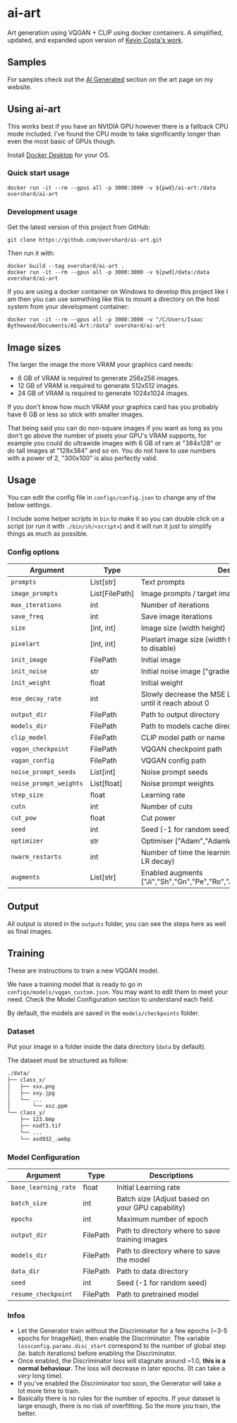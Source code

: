 # ai-art

Art generation using VQGAN + CLIP using docker containers. A simplified,
updated, and expanded upon version of
[Kevin Costa's work](https://github.com/kcosta42/VQGAN-CLIP-Docker).


## Samples

For samples check out the [AI Generated](https://isaacbythewood.com/art) section
on the art page on my website.


## Using ai-art

This works best if you have an NVIDIA GPU however there is a fallback CPU mode
included. I've found the CPU mode to take significantly longer than even the
most basic of GPUs though.

Install [Docker Desktop](https://www.docker.com/products/docker-desktop/) for
your OS.

### Quick start usage

    docker run -it --rm --gpus all -p 3000:3000 -v ${pwd}/ai-art:/data overshard/ai-art


### Development usage

Get the latest version of this project from GitHub:

    git clone https://github.com/overshard/ai-art.git

Then run it with:

    docker build --tag overshard/ai-art .
    docker run -it --rm --gpus all -p 3000:3000 -v ${pwd}/data:/data overshard/ai-art

If you are using a docker container on Windows to develop this project like I am
then you can use something like this to mount a directory on the host system
from your development container:

    docker run -it --rm --gpus all -p 3000:3000 -v "/C/Users/Isaac Bythewood/Documents/AI-Art:/data" overshard/ai-art


## Image sizes

The larger the image the more VRAM your graphics card needs:

- 6 GB of VRAM is required to generate 256x256 images.
- 12 GB of VRAM is required to generate 512x512 images.
- 24 GB of VRAM is required to generate 1024x1024 images.

If you don't know how much VRAM your graphics card has you probably have 6 GB
or less so stick with smaller images.

That being said you can do non-square images if you want as long as you don't
go above the number of pixels your GPU's VRAM supports, for example you could
do ultrawide images with 6 GB of ram at "384x128" or do tall images at "128x384"
and so on. You do not have to use numbers with a power of 2, "300x100" is also
perfectly valid.


## Usage

You can edit the config file in `configs/config.json` to change any of the
below settings.

I include some helper scripts in `bin` to make it so you can double click on
a script (or run it with `./bin/sh/<script>`) and it will run it just to
simplify things as much as possible.


### Config options

| Argument               | Type           | Descriptions                                                                   |
|------------------------|----------------|--------------------------------------------------------------------------------|
| `prompts`              | List[str]      | Text prompts                                                                   |
| `image_prompts`        | List[FilePath] | Image prompts / target image path                                              |
| `max_iterations`       | int            | Number of iterations                                                           |
| `save_freq`            | int            | Save image iterations                                                          |
| `size`                 | [int, int]     | Image size (width height)                                                      |
| `pixelart`             | [int, int]     | Pixelart image size (width height) (Optional, remove option to disable)        |
| `init_image`           | FilePath       | Initial image                                                                  |
| `init_noise`           | str            | Initial noise image ["gradient","pixels","fractal"]                            |
| `init_weight`          | float          | Initial weight                                                                 |
| `mse_decay_rate`       | int            | Slowly decrease the MSE Loss each specified iterations until it reach about 0  |
| `output_dir`           | FilePath       | Path to output directory                                                       |
| `models_dir`           | FilePath       | Path to models cache directory                                                 |
| `clip_model`           | FilePath       | CLIP model path or name                                                        |
| `vqgan_checkpoint`     | FilePath       | VQGAN checkpoint path                                                          |
| `vqgan_config`         | FilePath       | VQGAN config path                                                              |
| `noise_prompt_seeds`   | List[int]      | Noise prompt seeds                                                             |
| `noise_prompt_weights` | List[float]    | Noise prompt weights                                                           |
| `step_size`            | float          | Learning rate                                                                  |
| `cutn`                 | int            | Number of cuts                                                                 |
| `cut_pow`              | float          | Cut power                                                                      |
| `seed`                 | int            | Seed (-1 for random seed)                                                      |
| `optimizer`            | str            | Optimiser ["Adam","AdamW","Adagrad","Adamax"]                                  |
| `nwarm_restarts`       | int            | Number of time the learning rate is reseted (-1 to disable LR decay)           |
| `augments`             | List[str]      | Enabled augments ["Ji","Sh","Gn","Pe","Ro","Af","Et","Ts","Cr","Er","Re","Hf"] |


## Output

All output is stored in the `outputs` folder, you can see the steps here as well
as final images.


## Training

These are instructions to train a new VQGAN model.

We have a training model that is ready to go in `configs/models/vqgan_custom.json`.
You may want to edit them to meet your need. Check the Model Configuration
section to understand each field.

By default, the models are saved in the `models/checkpoints` folder.


### Dataset

Put your image in a folder inside the data directory (`data` by default).

The dataset must be structured as follow:

```sh
./data/
├── class_x/
│   ├── xxx.png
│   ├── xxy.jpg
│   └── ...
│       └── xxz.ppm
└── class_y/
    ├── 123.bmp
    ├── nsdf3.tif
    └── ...
    └── asd932_.webp
```


### Model Configuration

| Argument             | Type     | Descriptions                                     |
|----------------------|----------|--------------------------------------------------|
| `base_learning_rate` | float    | Initial Learning rate                            |
| `batch_size`         | int      | Batch size (Adjust based on your GPU capability) |
| `epochs`             | int      | Maximum number of epoch                          |
| `output_dir`         | FilePath | Path to directory where to save training images  |
| `models_dir`         | FilePath | Path to directory where to save the model        |
| `data_dir`           | FilePath | Path to data directory                           |
| `seed`               | int      | Seed (-1 for random seed)                        |
| `resume_checkpoint`  | FilePath | Path to pretrained model                         |


### Infos

- Let the Generator train without the Discriminator for a few epochs
  (~3-5 epochs for ImageNet), then enable the Discriminator. The variable
  `lossconfig.params.disc_start` correspond to the number of global step
  (ie. batch iterations) before enabling the Discriminator.
- Once enabled, the Discriminator loss will stagnate around ~1.0,
  __this is a normal behaviour__. The loss will decrease in later epochs.
  (It can take a _very_ long time).
- If you've enabled the Discriminator too soon, the Generator will take a lot
  more time to train.
- Basically there is no rules for the number of epochs. If your dataset is large
  enough, there is no risk of overfitting. So the more you train, the better.
